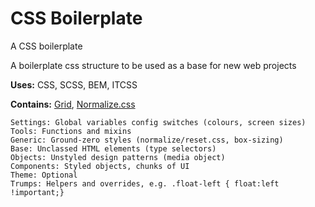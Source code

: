 # CSS Boilerplate
A CSS boilerplate

A boilerplate css structure to be used as a base for new web projects

<strong>Uses:</strong> CSS, SCSS, BEM, ITCSS

<strong>Contains:</strong> <a href="https://github.com/beardedboy/Grid">Grid</a>, <a href="#">Normalize.css</a>



    Settings: Global variables config switches (colours, screen sizes)
    Tools: Functions and mixins
    Generic: Ground-zero styles (normalize/reset.css, box-sizing)
    Base: Unclassed HTML elements (type selectors)
    Objects: Unstyled design patterns (media object)
    Components: Styled objects, chunks of UI
    Theme: Optional
    Trumps: Helpers and overrides, e.g. .float-left { float:left !important;}

